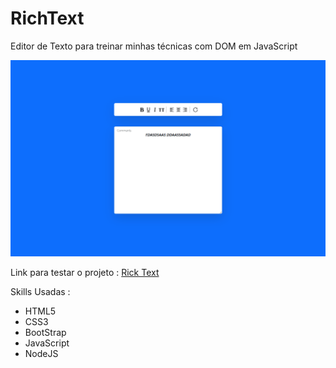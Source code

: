 # RichText
Editor de Texto para treinar minhas técnicas com DOM em JavaScript

![](./assets/github-image/richtext-projet.png)

Link para testar o projeto : <a href="https://rich-text-project.netlify.app/" target="__blank">Rick Text</a>

Skills Usadas : 
<ul>
<li>HTML5
<li>CSS3
<li>BootStrap
<li>JavaScript
<li>NodeJS
</ul>


